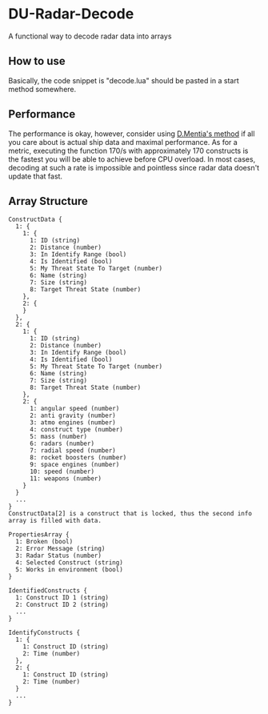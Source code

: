 # DU-Radar-Decode
A functional way to decode radar data into arrays

## How to use
Basically, the code snippet is "decode.lua" should be pasted in a start method somewhere.

## Performance
The performance is okay, however, consider using [D.Mentia's method](https://discord.com/channels/760240626942869546/760240628394623038/832291950886387762) if all you care about is actual ship data and maximal performance.
As for a metric, executing the function 170/s with approximately 170 constructs is the fastest you will be able to achieve before CPU overload. In most cases, decoding at such a rate is impossible and pointless since radar data doesn't update that fast.

## Array Structure

    ConstructData {
      1: {
        1: {
          1: ID (string)
          2: Distance (number)
          3: In Identify Range (bool)
          4: Is Identified (bool)
          5: My Threat State To Target (number)
          6: Name (string)
          7: Size (string)
          8: Target Threat State (number)
        },
        2: {
        }
      },
      2: {
        1: {
          1: ID (string)
          2: Distance (number)
          3: In Identify Range (bool)
          4: Is Identified (bool)
          5: My Threat State To Target (number)
          6: Name (string)
          7: Size (string)
          8: Target Threat State (number)
        },
        2: {
          1: angular speed (number)
          2: anti gravity (number)
          3: atmo engines (number)
          4: construct type (number)
          5: mass (number)
          6: radars (number)
          7: radial speed (number) 
          8: rocket boosters (number)
          9: space engines (number)
          10: speed (number)
          11: weapons (number)
        }
      }
      ...
    }
    ConstructData[2] is a construct that is locked, thus the second info array is filled with data.
    
    PropertiesArray {
      1: Broken (bool)
      2: Error Message (string)
      3: Radar Status (number)
      4: Selected Construct (string)
      5: Works in environment (bool) 
    }
    
    IdentifiedConstructs {
      1: Construct ID 1 (string)
      2: Construct ID 2 (string)
      ...
    }
    
    IdentifyConstructs {
      1: {
        1: Construct ID (string)
        2: Time (number)
      },
      2: {
        1: Construct ID (string)
        2: Time (number)
      }
      ...
    }

